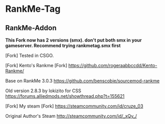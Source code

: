 # RankMe-Tag

## RankMe-Addon

**This Fork now has 2 versions (smx). don't put both smx in your gameserver. Recommend trying rankmetag.smx first**

[Fork] Tested in CSGO.

[Fork] Kento's Rankme
[Fork] https://github.com/rogeraabbccdd/Kento-Rankme/

Base on RankMe 3.0.3
https://github.com/benscobie/sourcemod-rankme

Old version 2.8.3 by lokizito for CSS 
https://forums.alliedmods.net/showthread.php?t=155621


[Fork] My steam
[Fork] https://steamcommunity.com/id/cruze_03

Original Author's Steam
http://steamcommunity.com/id/_xQy_/
